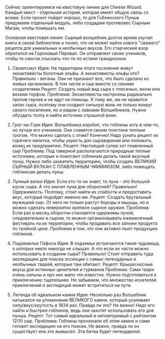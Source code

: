 Сейчас ориентируемся на квестовую линию для Cheese Wizard. Каждый квест - отдельная история, которая имеет общую связь со всеми. Если проект пойдет хорошо, то для Гоблинского Пунша придумаем отдельный модуль, либо создадим противовес Сырным Магам, чтобы помешать им.

Основная квестовая линия: Сырный волшебник долгое время изучал книги в своей библиотеке и понял, что не может найти нового "свежего" рецепта для уникальных и необычных вкусов. Его старческий взор обратился на Гороховый Перевал. Он отправляет своих учеников, чтобы те смогли отыскать что-то по истине грандиозное. 

1. Свомпсмут
Идея: На территории этого поселения живут экоактивисты болотные эльфы. А экоактивисты эльфы кто? Правильно - веганы. Они не признают все, что было сделано из живых организмов. В том числе и сыр вместе со своими создателями
Рецепт: Создать новый вид сыра с плесенью, мхом или вязким торфом. 
Проблема: Экоактивисты настроены радикально против героев и не идут на помощь. К тому же, им не нравится запах сыра, поэтому они создают сильную вонь не только вокруг своего поселения, но и рядом с лавками Волшебников. Нужно обуздать толпу и найти источник страшной вони.

2. Грог-на-Горе
Идея: Волшебника коробит, что гоблины хоть в чем-то, но лучше его учеников. Они славятся своим поистине теплым грогом. Что можно сделать с этим? Конечно! Надо узнать рецепт их горячего напитка, чтобы украсть для сыроварения или положить конец их предприятию.
Рецепт: Настоящий супер хот плавленный сыр
Проблема: Под таверной располагаются природные теплые источники, которые и помогают гоблинам делать такой вкусный пунш. Нужно либо захватить территорию, чтобы создать ВЕЛИКИЙ СЫРНЫЙ ВУЛКАН С ПЛАВЛЕННЫМ ЧИИИИИЗОМ, либо помещать гоблинсам делать пунш.

3. Лунный волки
Идея: Если кто-то не знает, то луна - это большой кусок сыра. А что значит луна для оборотней? Правильно! Одержимость. Поэтому, стоит найти их слабости и предоставить вкус, который подойдет именно им. 
Рецепт: Создать брутальный мужицкий сыр. От него не только растут бороды и мышцы, но и можно сделать невероятно крепкое сырное оружие.
Проблема: Если раз в месяц оборотни становятся одержимы луной, следовательно и сыром, то можно организовывать ежемесячный фестиваль на их территории, чтобы продавать все залежи продукта по тройной цене. Проблема в том ,что они активно пьют продукцию гоблинов.

4. Подземелье Пафоса
Идея: В подземье встречаются такие чудовища, о которых никто никогда не слышал. А что если их части можно использовать в создании сыра? Правильно! Стоит отправить туда экспедицию для поиска эссенции с самых легендарных и необычных тварей, которые там обитают.
Рецепт: Крышесносные вкусы для истинных ценителей и гурманов
Проблема: Сами твари очень сильны и про них мало что известно. Нужно подготовиться к приключению тщательнее. Не забываем, что множество искателей приключений и экспедиций может встретиться на пути. 

5. Легенда об идеальном камне
Идея: Несколько раз Волшебник натыкался на упоминание ВЕЛИКОГО камня, который усиливает силу/вкус/крутость в 1834 раз. Правда ли это? Не важно! Надо его найти и быстрее гоблинов, ведь они захотят использовать его для пунша.
Рецепт: Тот самый идеальный и неповторимый с рейтингом 12\10 сыр.
Проблема: Гоблины пронюхали об этом камне и сами готовят экспедицию на его поиски. Не важно, правда ли он существует или это вымысел. Эта битва будет легендарной.